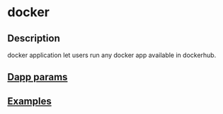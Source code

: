# docker
## Description
docker application let users run any docker app available in dockerhub.

## [Dapp params](./iexec.js)

## [Examples](./examples)
